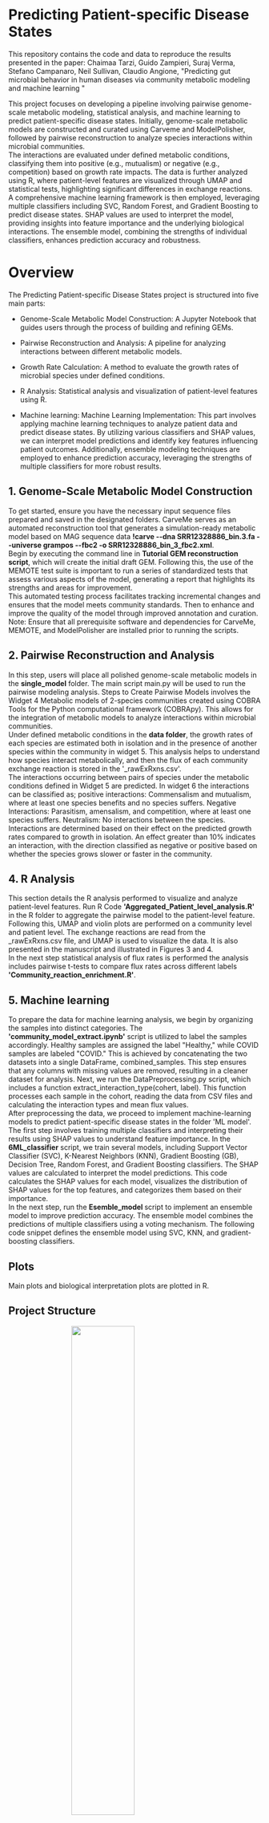<h1> Predicting Patient-specific Disease States </h1>
This repository contains the code and data to reproduce the results presented in the paper: Chaimaa Tarzi, Guido Zampieri, Suraj Verma, Stefano Campanaro, Neil Sullivan, Claudio Angione, "Predicting gut microbial behavior in human diseases via community metabolic modeling and machine learning " 

<p>This project focuses on developing a pipeline involving pairwise genome-scale metabolic modeling, statistical analysis, and machine learning to predict patient-specific disease states. Initially, genome-scale metabolic models are constructed and curated using Carveme and ModelPolisher, followed by pairwise reconstruction to analyze species interactions within microbial communities. </br>
The interactions are evaluated under defined metabolic conditions, classifying them into positive (e.g., mutualism) or negative (e.g., competition) based on growth rate impacts. The data is further analyzed using R, where patient-level features are visualized through UMAP and statistical tests, highlighting significant differences in exchange reactions. </br>
A comprehensive machine learning framework is then employed, leveraging multiple classifiers including SVC, Random Forest, and Gradient Boosting to predict disease states. SHAP values are used to interpret the model, providing insights into feature importance and the underlying biological interactions. The ensemble model, combining the strengths of individual classifiers, enhances prediction accuracy and robustness.
</p>
<h1> Overview </h1> 
The Predicting Patient-specific Disease States project is structured into five main parts:
    <ul>
    <li><p>Genome-Scale Metabolic Model Construction: A Jupyter Notebook that guides users through the process of building and refining GEMs.</p></li>
    <li><p>Pairwise Reconstruction and Analysis: A pipeline for analyzing interactions between different metabolic models.</p></li>
    <li><p>Growth Rate Calculation: A method to evaluate the growth rates of microbial species under defined conditions.</p></li>
    <li><p>R Analysis: Statistical analysis and visualization of patient-level features using R.</p></li>
    <li><p>Machine learning: Machine Learning Implementation: This part involves applying machine learning techniques to analyze patient data and predict disease states. By utilizing various classifiers and    SHAP values, we can interpret model predictions and identify key features influencing patient outcomes. Additionally, ensemble modeling techniques are employed to enhance prediction accuracy, leveraging the strengths of multiple classifiers for more robust results.</p></li>
    </ul>
<h2>1. Genome-Scale Metabolic Model Construction</h2>
<p>
To get started, ensure you have the necessary input sequence files prepared and saved in the designated folders.
CarveMe serves as an automated reconstruction tool that generates a simulation-ready metabolic model based on MAG sequence data <strong>!carve --dna SRR12328886_bin.3.fa --universe grampos --fbc2 -o SRR12328886_bin_3_fbc2.xml</strong>. </br>
Begin by executing the command line in <strong>Tutorial GEM reconstruction script</strong>, which will create the initial draft GEM. Following this, the use of the MEMOTE test suite is important to run a series of standardized tests that assess various aspects of the model, generating a report that highlights its strengths and areas for improvement. </br>
This automated testing process facilitates tracking incremental changes and ensures that the model meets community standards. Then to enhance and improve the quality of the model through improved annotation and curation. </br>
Note: Ensure that all prerequisite software and dependencies for CarveMe, MEMOTE, and ModelPolisher are installed prior to running the scripts. 
</p>
<h2>2. Pairwise Reconstruction and Analysis</h2>
In this step, users will place all polished genome-scale metabolic models in the <strong>single_model</strong> folder. The main script main.py will be used to run the pairwise modeling analysis.
Steps to Create Pairwise Models involves the Widget 4  Metabolic models of 2-species communities created using COBRA Tools for the Python computational framework (COBRApy). This allows for the integration of metabolic models to analyze interactions within microbial communities.</br>
Under defined metabolic conditions in the <strong>data folder</strong>, the growth rates of each species are estimated both in isolation and in the presence of another species within the community in widget 5. This analysis helps to understand how species interact metabolically, and then the flux of each community exchange reaction is stored in the '_rawExRxns.csv'.</br>
The interactions occurring between pairs of species under the metabolic conditions defined in Widget 5 are predicted. In widget 6 the interactions can be classified as; positive interactions: Commensalism and mutualism, where at least one species benefits and no species suffers. Negative Interactions: Parasitism, amensalism, and competition, where at least one species suffers. Neutralism: No interactions between the species. Interactions are determined based on their effect on the predicted growth rates compared to growth in isolation. An effect greater than 10% indicates an interaction, with the direction classified as negative or positive based on whether the species grows slower or faster in the community.

<h2>4. R Analysis</h2>
This section details the R analysis performed to visualize and analyze patient-level features.
Run R Code <strong>'Aggregated_Patient_level_analysis.R'</strong> in the R folder to aggregate the pairwise model to the patient-level feature. Following this, UMAP and violin plots are performed on a community level and patient level. The exchange reactions are read from the _rawExRxns.csv file, and UMAP is used to visualize the data. It is also presented in the manuscript and illustrated in Figures 3 and 4.</br>
In the next step statistical analysis of flux rates is performed the analysis includes pairwise t-tests to compare flux rates across different labels <strong> 'Community_reaction_enrichment.R'</strong>.

<h2>5. Machine learning</h2>
To prepare the data for machine learning analysis, we begin by organizing the samples into distinct categories. The <strong>'community_model_extract.ipynb'</strong> script is utilized to label the samples accordingly. Healthy samples are assigned the label "Healthy," while COVID samples are labeled "COVID." This is achieved by concatenating the two datasets into a single DataFrame, combined_samples. This step ensures that any columns with missing values are removed, resulting in a cleaner dataset for analysis. Next, we run the DataPreprocessing.py script, which includes a function extract_interaction_type(cohert, label). This function processes each sample in the cohort, reading the data from CSV files and calculating the interaction types and mean flux values.</br>
After preprocessing the data, we proceed to implement machine-learning models to predict patient-specific disease states in the folder 'ML model'. The first step involves training multiple classifiers and interpreting their results using SHAP values to understand feature importance. In the <strong>6ML_classifier</strong> script, we train several models, including Support Vector Classifier (SVC), K-Nearest Neighbors (KNN), Gradient Boosting (GB), Decision Tree, Random Forest, and Gradient Boosting classifiers. The SHAP values are calculated to interpret the model predictions. This code calculates the SHAP values for each model, visualizes the distribution of SHAP values for the top features, and categorizes them based on their importance.</br>
In the next step, run the <strong> Esemble_model </strong> script to implement an ensemble model to improve prediction accuracy. The ensemble model combines the predictions of multiple classifiers using a voting mechanism. The following code snippet defines the ensemble model using SVC, KNN, and gradient-boosting classifiers.

<h2>Plots</h2>
Main plots and biological interpretation plots are plotted in R.

<h2>Project Structure</h2>
<img src="https://github.com/user-attachments/assets/092603ad-1a72-4316-b78a-2694c30bb448" class="inline" width="50%" style="display: block; margin: auto;" />

Note: Python 3.6.x is required, a check is specifically put into the code before it continues.
Jupyter notebook server is required
Ensure all pip dependencies are installed as listed in requirements.txt
    

